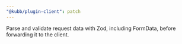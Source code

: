 ```yaml
---
"@kubb/plugin-client": patch
---
```


Parse and validate request data with Zod, including FormData, before forwarding it to the client.
